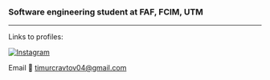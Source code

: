 ### Software engineering student at FAF, FCIM, UTM

---
Links to profiles:

[![Instagram](https://img.shields.io/badge/Instagram-E4405F?style=for-the-badge&logo=instagram&logoColor=white)](https://www.instagram.com/timur_cravtov/)

Email 📧 timurcravtov04@gmail.com
